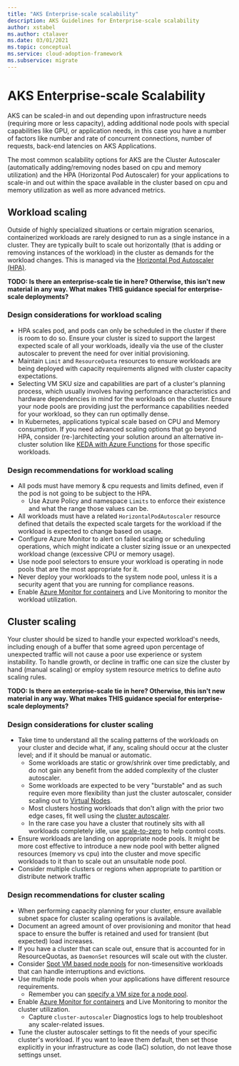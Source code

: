 ```yaml
---
title: "AKS Enterprise-scale scalability"
description: AKS Guidelines for Enterprise-scale scalability
author: xstabel
ms.author: ctalaver
ms.date: 03/01/2021
ms.topic: conceptual
ms.service: cloud-adoption-framework
ms.subservice: migrate
---
```


# AKS Enterprise-scale Scalability

AKS can be scaled-in and out depending upon infrastructure needs (requiring more or less capacity), adding additional node pools with special capabilities like GPU, or application needs, in this case you have a number of factors like  number and rate of concurrent connections, number of requests, back-end latencies on AKS Applications.

The most common scalability options for AKS are the Cluster Autoscaler (automatically adding/removing nodes based on cpu and memory utilization) and the HPA (Horizontal Pod Autoscaler) for your applications to scale-in and out within the space available in the cluster based on cpu and memory utilization as well as more advanced metrics.

## Workload scaling

Outside of highly specialized situations or certain migration scenarios, containerized workloads are rarely designed to run as a single instance in a cluster. They are typically built to scale out horizontally (that is adding or removing instances of the workload) in the cluster as demands for the workload changes. This is managed via the [Horizontal Pod Autoscaler (HPA)](/azure/aks/concepts-scale#horizontal-pod-autoscaler).

**TODO: Is there an enterprise-scale tie in here? Otherwise, this isn't new material in any way. What makes THIS guidance special for enterprise-scale deployments?**

### Design considerations for workload scaling

- HPA scales pod, and pods can only be scheduled in the cluster if there is room to do so. Ensure your cluster is sized to support the largest expected scale of all your workloads, ideally via the use of the cluster autoscaler to prevent the need for over initial provisioning.
- Maintain `Limit` and `ResourceQuota` resources to ensure workloads are being deployed with capacity requirements aligned with cluster capacity expectations.
- Selecting VM SKU size and capabilities are part of a cluster's planning process, which usually involves having performance characteristics and hardware dependencies in mind for the workloads on the cluster. Ensure your node pools are providing just the performance capabilities needed for your workload, so they can run optimally dense.
- In Kubernetes, applications typical scale based on CPU and Memory consumption. If you need advanced scaling options that go beyond HPA, consider (re-)architecting your solution around an alternative in-cluster solution like [KEDA with Azure Functions](/azure/azure-functions/functions-kubernetes-keda) for those specific workloads.

### Design recommendations for workload scaling

- All pods must have memory & cpu requests and limits defined, even if the pod is not going to be subject to the HPA.
  - Use Azure Policy and namespace `Limits` to enforce their existence and what the range those values can be.
- All workloads must have a related `HorizontalPodAutoscaler` resource defined that details the expected scale targets for the workload if the workload is expected to change based on usage.
- Configure Azure Monitor to alert on failed scaling or scheduling operations, which might indicate a cluster sizing issue or an unexpected workload change (excessive CPU or memory usage).
- Use node pool selectors to ensure your workload is operating in node pools that are the most appropriate for it.
- Never deploy your workloads to the system node pool, unless it is a security agent that you are running for compliance reasons.
- Enable [Azure Monitor for containers](https://docs.microsoft.com/azure/azure-monitor/insights/container-insights-overview) and Live Monitoring to monitor the workload utilization.

## Cluster scaling

Your cluster should be sized to handle your expected workload's needs, including enough of a buffer that some agreed upon percentage of unexpected traffic will not cause a poor use experience or system instability. To handle growth, or decline in traffic one can size the cluster by hand (manual scaling) or employ system resource metrics to define auto scaling rules.

**TODO: Is there an enterprise-scale tie in here? Otherwise, this isn't new material in any way. What makes THIS guidance special for enterprise-scale deployments?**

### Design considerations for cluster scaling

- Take time to understand all the scaling patterns of the workloads on your cluster and decide what, if any, scaling should occur at the cluster level; and if it should be manual or automatic.
  - Some workloads are static or grow/shrink over time predictably, and do not gain any benefit from the added complexity of the cluster autoscaler.
  - Some workloads are expected to be very "burstable" and as such require even more flexibility than just the cluster autoscaler, consider scaling out to [Virtual Nodes](/azure/aks/virtual-nodes-portal).
  - Most clusters hosting workloads that don't align with the prior two edge cases, fit well using the [cluster autoscaler](/azure/aks/cluster-autoscaler).
  - In the rare case you have a cluster that routinely sits with all workloads completely idle, use [scale-to-zero](/azure/aks/scale-cluster#scale-user-node-pools-to-0) to help control costs.
- Ensure workloads are landing on appropriate node pools. It might be more cost effective to introduce a new node pool with better aligned resources (memory vs cpu) into the cluster and move specific workloads to it than to scale out an unsuitable node pool.
- Consider multiple clusters or regions when appropriate to partition or distribute network traffic

### Design recommendations for cluster scaling

- When performing capacity planning for your cluster, ensure available subnet space for cluster scaling operations is available.
- Document an agreed amount of over provisioning and monitor that head space to ensure the buffer is retained and used for transient (but expected) load increases.
- If you have a cluster that can scale out, ensure that is accounted for in ResourceQuotas, as  `DaemonSet` resources will scale out with the cluster.
- Consider [Spot VM based node pools](/azure/aks/spot-node-pool) for non-timesensitive workloads that can handle interruptions and evictions.
- Use multiple node pools when your applications have different resource requirements.
  - Remember you can [specify a VM size for a node pool](/azure/aks/use-multiple-node-pools#specify-a-vm-size-for-a-node-pool).
- Enable [Azure Monitor for containers](https://docs.microsoft.com/azure/azure-monitor/insights/container-insights-overview) and Live Monitoring to monitor the cluster utilization.
  - Capture `cluster-autoscaler` Diagnostics logs to help troubleshoot any scaler-related issues.
- Tune the cluster autoscaler settings to fit the needs of your specific cluster's workload. If you want to leave them default, then set those explicitly in your infrastructure as code (IaC) solution, do not leave those settings unset.
